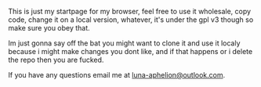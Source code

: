 This is just my startpage for my browser, feel free to use it wholesale, copy code, change it on a local version, whatever, it's under the gpl v3 though so make sure you obey that.

Im just gonna say off the bat you might want to clone it and use it localy because i might make changes you dont like, and if that happens or i delete the repo then you are fucked.

If you have any questions email me at luna-aphelion@outlook.com.
